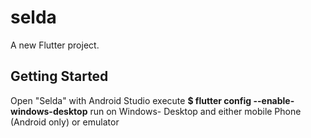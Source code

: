 # selda

A new Flutter project.

## Getting Started

Open "Selda" with Android Studio
execute **$ flutter config --enable-windows-desktop**
run on Windows- Desktop and either mobile Phone (Android only) or emulator
